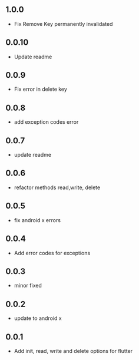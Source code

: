 ## 1.0.0
* Fix Remove Key permanently invalidated

## 0.0.10

* Update readme
## 0.0.9

* Fix error in delete key
## 0.0.8

* add exception codes error
## 0.0.7

* update readme
## 0.0.6

* refactor methods read,write, delete
## 0.0.5

* fix android x errors

## 0.0.4

* Add error codes for exceptions

## 0.0.3

* minor fixed
## 0.0.2

* update to android x

## 0.0.1

* Add init, read, write and delete options for flutter
